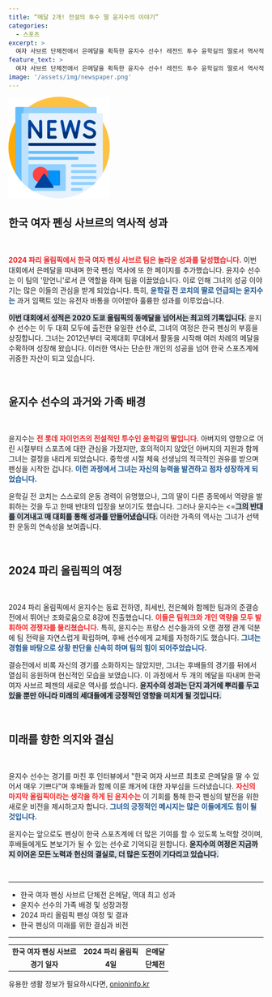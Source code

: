 ```yaml
---
title: “메달 2개! 전설의 투수 딸 윤지수의 이야기”
categories:
  - 스포츠
excerpt: >
  여자 사브르 단체전에서 은메달을 획득한 윤지수 선수! 레전드 투수 윤학길의 딸로서 역사적인 순간을 만들어낸 그녀의 눈부신 활약과 특별한 가족 이야기를 알아보세요!
feature_text: >
  여자 사브르 단체전에서 은메달을 획득한 윤지수 선수! 레전드 투수 윤학길의 딸로서 역사적인 순간을 만들어낸 그녀의 눈부신 활약과 특별한 가족 이야기를 알아보세요!
image: '/assets/img/newspaper.png'
---
```


<p><img src="/assets/img/newspaper.png" alt="kimp 속보" /></p>

<h2 data-ke-size="size26">한국 여자 펜싱 사브르의 역사적 성과</h2>

<p data-ke-size="size16">&nbsp;</p>

<p><b><span style="color: #ee2323;">2024 파리 올림픽에서 한국 여자 펜싱 사브르 팀은 놀라운 성과를 달성했습니다.</span></b> 이번 대회에서 은메달을 따내며 한국 펜싱 역사에 또 한 페이지를 추가했습니다. 윤지수 선수는 이 팀의 '맏언니'로서 큰 역할을 하며 팀을 이끌었습니다. 이로 인해 그녀의 성공 이야기는 많은 이들의 관심을 받게 되었습니다. 특히, <b><span style="color: #1a5490;">윤학길 전 코치의 딸로 언급되는 윤지수는</span></b> 과거 임팩트 있는 유전자 바통을 이어받아 훌륭한 성과를 이루었습니다.</p>

<p><b><span style="background-color: #21538527;">이번 대회에서 성적은 2020 도쿄 올림픽의 동메달을 넘어서는 최고의 기록입니다.</span></b> 윤지수 선수는 이 두 대회 모두에 출전한 유일한 선수로, 그녀의 여정은 한국 펜싱의 부흥을 상징합니다. 그녀는 2012년부터 국제대회 무대에서 활동을 시작해 여러 차례의 메달을 수확하며 성장해 왔습니다. 이러한 역사는 단순한 개인의 성공을 넘어 한국 스포츠계에 귀중한 자산이 되고 있습니다.</p>

<p data-ke-size="size16">&nbsp;</p>

<h2 data-ke-size="size26">윤지수 선수의 과거와 가족 배경</h2>

<p data-ke-size="size16">&nbsp;</p>

<p>윤지수는 <b><span style="color: #ee2323;">전 롯데 자이언츠의 전설적인 투수인 윤학길의 딸입니다.</span></b> 아버지의 영향으로 어린 시절부터 스포츠에 대한 관심을 가졌지만, 호의적이지 않았던 아버지의 지원과 함께 그녀는 결정을 내리게 되었습니다. 중학생 시절 체육 선생님의 적극적인 권유를 받으며 펜싱을 시작한 겁니다. <b><span style="color: #1a5490;">이런 과정에서 그녀는 자신의 능력을 발견하고 점차 성장하게 되었습니다.</span></b></p>

<p>윤학길 전 코치는 스스로의 운동 경력이 유명했으나, 그의 딸이 다른 종목에서 역량을 발휘하는 것을 두고 한때 반대의 입장을 보이기도 했습니다. 그러나 윤지수는 &lt;=<b><span style="background-color: #21538527;">그의 반대를 이겨내고 매 대회를 통해 성과를 만들어냈습니다.</span></b> 이러한 가족의 역사는 그녀가 선택한 운동의 연속성을 보여줍니다.</p>

<p data-ke-size="size16">&nbsp;</p>

<h2 data-ke-size="size26">2024 파리 올림픽의 여정</h2>

<p data-ke-size="size16">&nbsp;</p>

<p>2024 파리 올림픽에서 윤지수는 동료 전하영, 최세빈, 전은혜와 함께한 팀과의 준결승전에서 뛰어난 조화로움으로 8강에 진출했습니다. <b><span style="color: #ee2323;">이들은 팀워크와 개인 역량을 모두 발휘하여 경쟁자를 물리쳤습니다.</span></b> 특히, 윤지수는 프랑스 선수들과의 오랜 경쟁 관계 덕분에 팀 전략을 자연스럽게 확립하며, 후배 선수에게 교체를 자청하기도 했습니다. <b><span style="color: #1a5490;">그녀는 경험을 바탕으로 상황 판단을 신속히 하며 팀의 힘이 되어주었습니다.</span></b></p>

<p>결승전에서 비록 자신의 경기를 소화하지는 않았지만, 그녀는 후배들의 경기를 뒤에서 열심히 응원하며 헌신적인 모습을 보였습니다. 이 과정에서 두 개의 메달을 따내며 한국 여자 사브르 페젠의 새로운 역사를 썼습니다. <b><span style="background-color: #21538527;">윤지수의 성과는 단지 과거에 뿌리를 두고 있을 뿐만 아니라 미래의 세대들에게 긍정적인 영향을 미치게 될 것입니다.</span></b></p>

<p data-ke-size="size16">&nbsp;</p>

<h2 data-ke-size="size26">미래를 향한 의지와 결심</h2>

<p data-ke-size="size16">&nbsp;</p>

<p>윤지수 선수는 경기를 마친 후 인터뷰에서 "한국 여자 사브르 최초로 은메달을 딸 수 있어서 매우 기쁘다"며 후배들과 함께 이룬 쾌거에 대한 자부심을 드러냈습니다. <b><span style="color: #ee2323;">자신의 마지막 올림픽이라는 생각을 하게 된 윤지수는</span></b> 이 기회를 통해 한국 펜싱의 발전을 위한 새로운 비전을 제시하고자 합니다. <b><span style="color: #1a5490;">그녀의 긍정적인 메시지는 많은 이들에게도 힘이 될 것입니다.</span></b></p>

<p>윤지수는 앞으로도 펜싱이 한국 스포츠계에 더 많은 기여를 할 수 있도록 노력할 것이며, 후배들에게도 본보기가 될 수 있는 선수로 기억되길 원합니다. <b><span style="background-color: #21538527;">윤지수의 여정은 지금까지 이어온 모든 노력과 헌신의 결실로, 더 많은 도전이 기다리고 있습니다.</span></b></p>

<p data-ke-size="size16">&nbsp;</p>

<hr />

<ul>
  <li>한국 여자 펜싱 사브르 단체전 은메달, 역대 최고 성과</li>
  <li>윤지수 선수의 가족 배경 및 성장과정</li>
  <li>2024 파리 올림픽 펜싱 여정 및 결과</li>
  <li>한국 펜싱의 미래를 위한 결심과 비전</li>
</ul>

<hr />

<table style="width: 100%;">
  <tr>
    <td style="text-align: center; height: 17px;"><b>한국 여자 펜싱 사브르</b></td>
    <td style="text-align: center; height: 17px;"><b>2024 파리 올림픽</b></td>
    <td style="text-align: center; height: 17px;"><b>은메달</b></td>
  </tr>
  <tr>
    <td style="text-align: center; height: 17px;"><b>경기 일자</b></td>
    <td style="text-align: center; height: 17px;"><b>4일</b></td>
    <td style="text-align: center; height: 17px;"><b>단체전</b></td>
  </tr>
</table>
유용한 생활 정보가 필요하시다면, <a href="https://onioninfo.kr" rel="dofollow">onioninfo.kr</a>


